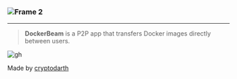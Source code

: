### ![Frame 2](https://github.com/user-attachments/assets/b3a0444d-6b2e-46d2-9181-527073f4942d)
---
>**DockerBeam** is a P2P app that transfers Docker images directly between users.

![gh](https://github.com/user-attachments/assets/d27cddb7-8762-4fbf-b6d9-e1dbb1d48b91)

Made by [cryptodarth](https://github.com/Crypto-Darth)
